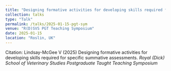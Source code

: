 ```yaml
---
title: "Designing formative activities for developing skills required for specific summative assessments."
collection: talks
type: "Talk"
permalink: /talks/2025-01-15-pgt-sym
venue: "R(D)SVS PGT Teaching Symposium"
date: 2025-01-15
location: "Roslin, UK"
---
```


Citation: Lindsay-McGee V (2025) Designing formative activities for developing skills required for specific summative assessments. <i>Royal (Dick) School of Veterinary Studies Postgraduate Taught Teaching Symposium</i>

